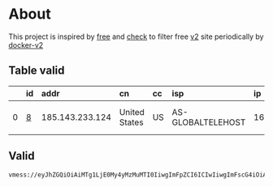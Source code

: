 
# About

This project is inspired by [free](https://github.com/freefq/free) and [check](https://github.com/yeahwu/check) to filter free [v2](https://github.com/v2fly/v2ray-core) site periodically by [docker-v2](https://hub.docker.com/r/v2ray/official)

    

## Table valid
|    | id                 | addr            | cn            | cc   | isp               | ip              | chatgpt          |
|---:|:-------------------|:----------------|:--------------|:-----|:------------------|:----------------|:-----------------|
|  0 | [8](config/8.json) | 185.143.233.124 | United States | US   | AS-GLOBALTELEHOST | 169.197.141.187 | Yes (Region: US) |

## Valid
```
vmess://eyJhZGQiOiAiMTg1LjE0My4yMzMuMTI0IiwgImFpZCI6ICIwIiwgImFscG4iOiAiIiwgImZwIjogIiIsICJob3N0IjogImdlci5hcHAtd3BzLnNpdGUiLCAiaWQiOiAiMThmMjBlZDItZGE1OS00OWE3LWY3ZWQtOWIxMGU1OGI0MzJiIiwgIm5ldCI6ICJ3cyIsICJwYXRoIjogIi93ZWIyIiwgInBvcnQiOiAiODg4MCIsICJwcyI6ICJnaXRodWIuY29tL2ZyZWVmcSAtIFx1N2Y4ZVx1NTZmZCAgOCIsICJzY3kiOiAiYXV0byIsICJzbmkiOiAiIiwgInRscyI6ICIiLCAidHlwZSI6ICIiLCAidiI6ICIyIn0=
```


